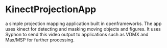 # KinectProjectionApp
a simple projection mapping application built in openframeworks. The app uses kinect for detecting and masking moving objects and figures. It uses Syphon to send this video output to applications such as VDMX and Max/MSP for further processing.
